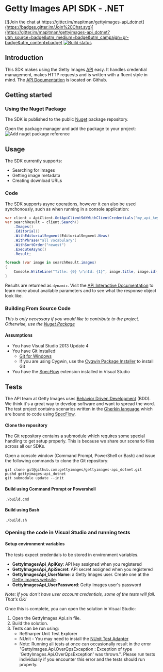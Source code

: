 # Getty Images API SDK - .NET

[![Join the chat at https://gitter.im/mapitman/gettyimages-api_dotnet](https://badges.gitter.im/Join%20Chat.svg)](https://gitter.im/mapitman/gettyimages-api_dotnet?utm_source=badge&utm_medium=badge&utm_campaign=pr-badge&utm_content=badge)
[![Build status](https://ci.appveyor.com/api/projects/status/8v9ofg4453llrwgg/branch/master?svg=true)](https://ci.appveyor.com/project/mapitman/gettyimages-api-dotnet/branch/master)
## Introduction
This SDK makes using the Getty Images [API](http://developers.gettyimages.com) easy. It handles credential management, makes HTTP requests and is written with a fluent style in mind. The [API Documentation](https://github.com/gettyimages/gettyimages-api) is located on Github.

## Getting started
### Using the Nuget Package
The SDK is published to the public [Nuget](https://www.nuget.org/packages/GettyImages.Api/) package repository.

Open the package manager and add the package to your project:
![Add nuget package reference](nuget-add-ref.png)

## Usage
The SDK currently supports:
+ Searching for images
+ Getting image metadata
+ Creating download URLs

### Code
The SDK supports async operations, however it can also be used synchonously, such as when running in a console application:

```csharp
var client = ApiClient.GetApiClientSdkWithClientCredentials("my_api_key", "my_api_secret");
var searchResult = client.Search()
    .Images()
    .Editorial()
    .WithEditorialSegment(EditorialSegment.News)
    .WithPhrase("all vocabulary")
    .WithSortOrder("newest")
    .ExecuteAsync()
    .Result;

foreach (var image in searchResult.images)
{
    Console.WriteLine("Title: {0} \r\nId: {1}", image.title, image.id);
}
````

Results are returned as `dynamic`. Visit the [API Interactive Documentation](https://api.gettyimages.com/swagger) to learn more about available parameters and to see what the response object look like.

### Building From Source Code
_This is only necessary if you would like to contribute to the project. Otherwise, use the [Nuget Package](#using-the-nuget-package)_

#### Assumptions
+ You have Visual Studio 2013 Update 4
+ You have Git installed
	+ [Git for Windows](http://msysgit.github.io/)
	+ If you are using Cygwin, use the [Cygwin Package Installer](https://cygwin.com/install.html) to install Git
+ You have the [SpecFlow](http://specflow.org) extension installed in Visual Studio

## Tests
The API team at Getty Images uses [Behavior Driven Development](http://en.wikipedia.org/wiki/Behavior-driven_development) (BDD). We think it's a great way to develop software and want to spread the word. The test project contains scenarios written in the [Gherkin language](https://github.com/cucumber/gherkin/wiki) which are bound to code using [SpecFlow](http://www.specflow.org/).

#### Clone the repository
The Git repository contains a submodule which requires some special handling to get setup properly. This is because we share our scenario files across all our SDKs.

Open a console window (Command Prompt, PowerShell or Bash) and issue the following commands to clone the Git repository:

	git clone git@github.com:gettyimages/gettyimages-api_dotnet.git
	pushd gettyimages-api_dotnet
	git submodule update --init
#### Build using Command Prompt or Powershell
	.\build.cmd
#### Build using Bash
	./build.sh

### Opening the code in Visual Studio and running tests
#### Setup environment variables
The tests expect credentials to be stored in environment variables.
+ __GettyImagesApi_ApiKey__: API key assigned when you registered
+ __GettyImagesApi_ApiSecret__: API secret assigned when you registered
+ __GettyImagesApi_UserName__: a Getty Images user. Create one at the [Getty Images website](http://gettyimages.com).
+ __GettyImagesApi_UserPassword__: Getty Images user's password


_Note: If you don't have user account credentials, some of the tests will fail. That's OK!_

Once this is complete, you can open the solution in Visual Studio:

1. Open the GettyImages.Api.sln file.
1. Build the solution.
1. Tests can be run using:
	+ ReSharper Unit Test Explorer
	+ NUnit - You may need to install the [NUnit Test Adapter](http://visualstudiogallery.msdn.microsoft.com/6ab922d0-21c0-4f06-ab5f-4ecd1fe7175d)
	+ Note: Running all tests at once can occasionally result in the error "GettyImages.Api.OverQpsException : Exception of type 'GettyImages.Api.OverQpsException' was thrown.". Please run tests individually if you encounter this error and the tests should run properly.
